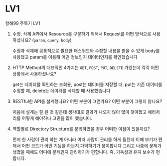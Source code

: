 # LV1
항해99 주특기 LV1

1. 수정, 삭제 API에서 Resource를 구분하기 위해서 Request를 어떤 방식으로 사용하셨나요? (`param`, `query`, `body`)
    
    
    수정과 삭제에 공통적으로 필요한 패스워드와 수정할 내용을 받을 수 있게 body를 사용했고 param를 이용해 어떤 정보인지 데이터인지를 확인했습니다
    
2. HTTP Method의 대표적인 4가지는 `GET`, `POST`, `PUT`, `DELETE` 가있는데 각각 어떤 상황에서 사용하셨나요?
    
    
    get는 데이터를 확인하는 조회용, post는 데이터를 저장할 때, put는 기존 데이터를 수정할 때, delete는 데이터를 삭제할 때 사용했습니다 
    
3. RESTful한 API를 설계했나요? 어떤 부분이 그런가요? 어떤 부분이 그렇지 않나요?
    
    
    처음에 설계는 잘 된 것 같은데 생각대로 결과가  나오지 않아 많이 찾아봤고 에러처리를 어떻게 해야하나 고민을 많이 했습니다. 
    
4. 역할별로 Directory Structure를 분리하였을 경우 어떠한 이점이 있을까요?
    
    
    먼저 한 사람이 관리 하는 게 아니라 여러 사람이 관리를 하게 될텐데 이때 보기가 편해서 어떤 코드가 어떤 기능을 하는지 파악하기가 용이합니다 그리고 나중에 문제가 생겼을 때에도 어디에 문제인지 관리하기가 편합니다.  즉, 가독성과 유지 보수가 편합니다.
